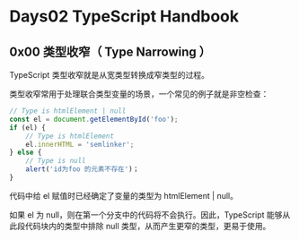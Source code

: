 # Days02 TypeScript Handbook

## 0x00 类型收窄（ Type Narrowing ）

TypeScript 类型收窄就是从宽类型转换成窄类型的过程。

类型收窄常用于处理联合类型变量的场景，一个常见的例子就是非空检查：

``` javascript
// Type is htmlElement | null
const el = document.getElementById('foo');
if (el) {
    // Type is htmlElement
    el.innerHTML = 'semlinker';
} else {
    // Type is null
    alert('id为foo 的元素不存在')；
}
```

代码中给 el 赋值时已经确定了变量的类型为 htmlElement | null。

如果 el 为 null，则在第一个分支中的代码将不会执行。因此，TypeScript 能够从此段代码块内的类型中排除 null 类型，从而产生更窄的类型，更易于使用。

